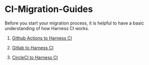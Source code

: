 #   CI-Migration-Guides

Before you start your migration process, it is helpful to have a basic understanding of how Harness CI works.

1.  [Github Actions to Harness CI](https://github.com/krishi0408/ci-migration-guides/tree/mig_git/GITHUB_ACTIONS_TO_HARNESS_CI) 

2. [Gitlab to Harness CI](https://github.com/harness-community/ci-migration-guides/tree/main/GITLAB_TO_HARNESS_CI)
   
3. [CircleCI to Harness CI](https://github.com/harness-community/ci-migration-guides/tree/main/CIRCLECI_TO_HARNESS_CI)

